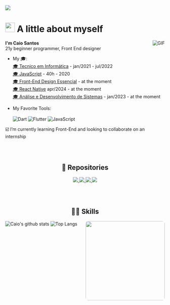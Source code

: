 <img src="https://github.com/xCaio/xCaio/blob/main/bannerCaiocompleta.jpg">
<h1><img src="https://emojis.slackmojis.com/emojis/images/1531849430/4246/blob-sunglasses.gif?1531849430" width="30"/> A little about myself</h1>
  <img align="right" alt="GIF" src="https://i.pinimg.com/originals/e4/26/70/e426702edf874b181aced1e2fa5c6cde.gif" />
<p><strong>I'm Caio Santos</strong> <br> 21y beginner programmer, Front End designer</p>


- My 🎓: <br>
  <a href="https://epsa.com.br" target="_blank"> 🎓 Tecnico em Informática</a> - jan/2021 - jul/2022 <br>
  <a href="https://www.cursoemvideo.com/course/javascript/" target="_blank"> 🎓 JavaScript</a> - 40h - 2020 <br>
  <a href="https://www.udemy.com/course/front-end-essencial/" target="_blank"> 🎓 Front-End Design Essencial</a> - at the moment <br>
  <a href="https://www.udemy.com/course/curso-react-native/" target="_blank">🎓 React Native</a> apr/2024 - at the moment <br>
  <a href="https://www.pucminas.br/destaques/Paginas/default.aspx" target="_blank"> 🎓 Análise e Desenvolvimento de Sistemas</a> - jan/2023 - at the moment <br>

  
  


- My Favorite Tools: <br> <br>
![Dart](https://img.shields.io/badge/dart-%230175C2.svg?style=for-the-badge&logo=dart&logoColor=white) 
![Flutter](https://img.shields.io/badge/Flutter-%2302569B.svg?style=for-the-badge&logo=Flutter&logoColor=white) 
![JavaScript](https://img.shields.io/badge/javascript-%23323330.svg?style=for-the-badge&logo=javascript&logoColor=%23F7DF1E) <br>



 :ballot_box_with_check: I’m currently learning Front-End and looking to collaborate on an internship
 
 <br><br>

<div align="center">
  <h2>📕 Repositories</h2>
<a href="https://github.com/xcaio/atividades-do-cenora">
  <img src="https://github-readme-stats.vercel.app/api/pin/?username=xcaio&repo=atividades-do-cenora&theme=dark" />
</a>
<a href="https://github.com/xcaio/Ava-Landing-Page">
  <img src="https://github-readme-stats.vercel.app/api/pin/?username=xcaio&repo=Ava-Landing-Page&theme=dark" />
</a>
  <a href="https://github.com/xCaio/crud-app">
  <img src="https://github-readme-stats.vercel.app/api/pin/?username=xcaio&repo=crud-app&theme=dark" />
</a>
  </a>
  <a href="https://github.com/GstvMagalhaes/cardpet">
  <img src="https://github-readme-stats.vercel.app/api/pin/?username=xcaio&repo=cardpet&theme=dark" />
</a>
  
  
</div>

 <br><br>
 
 <h2 align="center"> 👨‍💻 Skills</h2>
 <img align="right" src="https://github.com/xCaio/xCaio/blob/main/bg.jpg" width="250" style="border-radius: 8px;">
 
![Caio's github stats](https://bad-apple-github-readme.vercel.app/api?show_bg=1&username=xCaio)
![Top Langs](https://github-readme-stats.vercel.app/api/top-langs/?username=xCaio&layout=compact)

